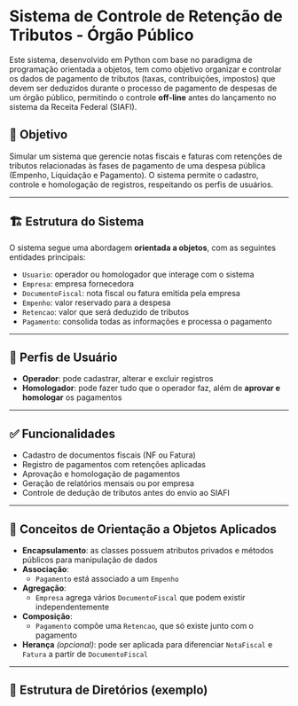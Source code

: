 # Sistema de Controle de Retenção de Tributos - Órgão Público

Este sistema, desenvolvido em Python com base no paradigma de programação orientada a objetos, tem como objetivo organizar e controlar os dados de pagamento de tributos (taxas, contribuições, impostos) que devem ser deduzidos durante o processo de pagamento de despesas de um órgão público, permitindo o controle **off-line** antes do lançamento no sistema da Receita Federal (SIAFI).

## 🧾 Objetivo

Simular um sistema que gerencie notas fiscais e faturas com retenções de tributos relacionadas às fases de pagamento de uma despesa pública (Empenho, Liquidação e Pagamento). O sistema permite o cadastro, controle e homologação de registros, respeitando os perfis de usuários.

---

## 🏗️ Estrutura do Sistema

O sistema segue uma abordagem **orientada a objetos**, com as seguintes entidades principais:

- `Usuario`: operador ou homologador que interage com o sistema
- `Empresa`: empresa fornecedora
- `DocumentoFiscal`: nota fiscal ou fatura emitida pela empresa
- `Empenho`: valor reservado para a despesa
- `Retencao`: valor que será deduzido de tributos
- `Pagamento`: consolida todas as informações e processa o pagamento

---

## 👤 Perfis de Usuário

- **Operador**: pode cadastrar, alterar e excluir registros
- **Homologador**: pode fazer tudo que o operador faz, além de **aprovar e homologar** os pagamentos

---

## ✅ Funcionalidades

- Cadastro de documentos fiscais (NF ou Fatura)
- Registro de pagamentos com retenções aplicadas
- Aprovação e homologação de pagamentos
- Geração de relatórios mensais ou por empresa
- Controle de dedução de tributos antes do envio ao SIAFI

---

## 📘 Conceitos de Orientação a Objetos Aplicados

- **Encapsulamento**: as classes possuem atributos privados e métodos públicos para manipulação de dados
- **Associação**: 
  - `Pagamento` está associado a um `Empenho`
- **Agregação**: 
  - `Empresa` agrega vários `DocumentoFiscal` que podem existir independentemente
- **Composição**: 
  - `Pagamento` compõe uma `Retencao`, que só existe junto com o pagamento
- **Herança** *(opcional)*: pode ser aplicada para diferenciar `NotaFiscal` e `Fatura` a partir de `DocumentoFiscal`

---

## 📂 Estrutura de Diretórios (exemplo)

